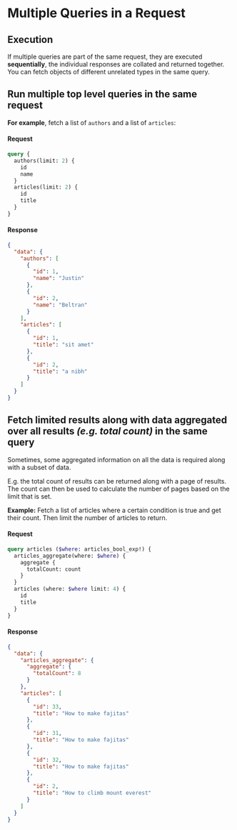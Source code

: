 # Multiple Queries in a Request

## Execution

If multiple queries are part of the same request, they are executed **sequentially**, the individual responses are
collated and returned together. You can fetch objects of different unrelated types in the same query.

## Run multiple top level queries in the same request

**For example**, fetch a list of `authors` and a list of `articles`:

#### Request

```graphql
query {
  authors(limit: 2) {
    id
    name
  }
  articles(limit: 2) {
    id
    title
  }
}
```

#### Response

```JSON
{
  "data": {
    "authors": [
      {
        "id": 1,
        "name": "Justin"
      },
      {
        "id": 2,
        "name": "Beltran"
      }
    ],
    "articles": [
      {
        "id": 1,
        "title": "sit amet"
      },
      {
        "id": 2,
        "title": "a nibh"
      }
    ]
  }
}
```

## Fetch limited results along with data aggregated over all results _(e.g. total count)_ in the same query

Sometimes, some aggregated information on all the data is required along with a subset of data.

E.g. the total count of results can be returned along with a page of results. The count can then be used to calculate
the number of pages based on the limit that is set.

**Example:** Fetch a list of articles where a certain condition is true and get their count. Then limit the number of
articles to return.

#### Request

```graphql
query articles ($where: articles_bool_exp!) {
  articles_aggregate(where: $where) {
    aggregate {
      totalCount: count
    }
  }
  articles (where: $where limit: 4) {
    id
    title
  }
}
```

#### Response

```JSON
{
  "data": {
    "articles_aggregate": {
      "aggregate": {
        "totalCount": 8
      }
    },
    "articles": [
      {
        "id": 33,
        "title": "How to make fajitas"
      },
      {
        "id": 31,
        "title": "How to make fajitas"
      },
      {
        "id": 32,
        "title": "How to make fajitas"
      },
      {
        "id": 2,
        "title": "How to climb mount everest"
      }
    ]
  }
}
```

[//]: # ([//]: # ":::info Caveat")

[//]: # ([//]: #)

[//]: # ([//]:)

[//]: # (  #)

[//]: # (  "If this needs to be done over [subscriptions]&#40;/subscriptions/postgres/index.mdx&#41;, two subscriptions will need to be run")

[//]: # ([//]:)

[//]: # (  #)

[//]: # (  "as Hasura follows the [GraphQL spec]&#40;https://graphql.github.io/graphql-spec/June2018/#sec-Single-root-field&#41; which")

[//]: # ([//]: # "allows for only one root field in a subscription.")

[//]: # ([//]: #)

[//]: # ([//]: # ":::")

